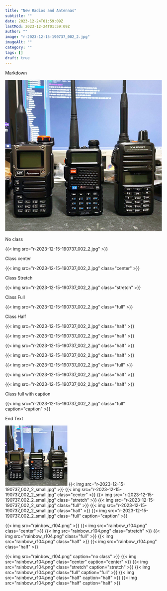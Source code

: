 ```yaml
---
title: "New Radios and Antennas"
subtitle: ""
date: 2023-12-24T01:59:09Z
lastMod: 2023-12-24T01:59:09Z
author: ""
image: "r-2023-12-15-190737_002_2.jpg"
imageAlt: ""
category: ""
tags: []
draft: true
---
```


Markdown

![](r-2023-12-15-190737_002_2.jpg)

No class

{{< img src="r-2023-12-15-190737_002_2.jpg" >}}

Class center

{{< img src="r-2023-12-15-190737_002_2.jpg" class="center" >}}

Class Stretch

{{< img src="r-2023-12-15-190737_002_2.jpg" class="stretch" >}}


Class Full

{{< img src="r-2023-12-15-190737_002_2.jpg" class="full" >}}

Class Half

{{< img src="r-2023-12-15-190737_002_2.jpg" class="half" >}}

{{< img src="r-2023-12-15-190737_002_2.jpg" class="half" >}}

{{< img src="r-2023-12-15-190737_002_2.jpg" class="half" >}}

{{< img src="r-2023-12-15-190737_002_2.jpg" class="half" >}}

{{< img src="r-2023-12-15-190737_002_2.jpg" class="full" >}}

{{< img src="r-2023-12-15-190737_002_2.jpg" class="half" >}}

{{< img src="r-2023-12-15-190737_002_2.jpg" class="half" >}}

Class full with caption

{{< img src="r-2023-12-15-190737_002_2.jpg" class="full" caption="caption" >}}

End Text



![](r-2023-12-15-190737_002_2_small.jpg)
{{< img src="r-2023-12-15-190737_002_2_small.jpg" >}}
{{< img src="r-2023-12-15-190737_002_2_small.jpg" class="center" >}}
{{< img src="r-2023-12-15-190737_002_2_small.jpg" class="stretch" >}}
{{< img src="r-2023-12-15-190737_002_2_small.jpg" class="full" >}}
{{< img src="r-2023-12-15-190737_002_2_small.jpg" class="half" >}}
{{< img src="r-2023-12-15-190737_002_2_small.jpg" class="full" caption="caption" >}}




{{< img src="rainbow_r104.png" >}}
{{< img src="rainbow_r104.png" class="center" >}}
{{< img src="rainbow_r104.png" class="stretch" >}}
{{< img src="rainbow_r104.png" class="full" >}}
{{< img src="rainbow_r104.png" class="half" >}}
{{< img src="rainbow_r104.png" class="half" >}}

{{< img src="rainbow_r104.png" caption="no class" >}}
{{< img src="rainbow_r104.png" class="center" caption="center" >}}
{{< img src="rainbow_r104.png" class="stretch" caption="stretch" >}}
{{< img src="rainbow_r104.png" class="full" caption="full" >}}
{{< img src="rainbow_r104.png" class="half" caption="half" >}}
{{< img src="rainbow_r104.png" class="half" caption="half" >}}



